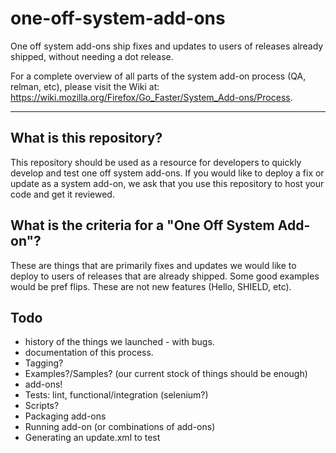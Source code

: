 # one-off-system-add-ons
One off system add-ons ship fixes and updates to users of releases already shipped, without needing a dot release.

For a complete overview of all parts of the system add-on process (QA, relman, etc), please visit the Wiki at: https://wiki.mozilla.org/Firefox/Go_Faster/System_Add-ons/Process.

---

## What is this repository?

This repository should be used as a resource for developers to quickly develop and test one off system add-ons. If you would like to deploy a fix or update as a system add-on, we ask that you use this repository to host your code and get it reviewed.

## What is the criteria for a "One Off System Add-on"?

These are things that are primarily fixes and updates we would like to deploy to users of releases that are already shipped. Some good examples would be pref flips. These are not new features (Hello, SHIELD, etc).

## Todo

* history of the things we launched - with bugs.
* documentation of this process.
* Tagging?
* Examples?/Samples? (our current stock of things should be enough)
* add-ons!
* Tests: lint, functional/integration (selenium?)
* Scripts?
* Packaging add-ons
* Running add-on (or combinations of add-ons)
* Generating an update.xml to test
